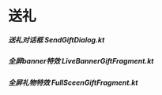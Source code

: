 # 送礼

##### 送礼对话框 SendGiftDialog.kt


##### 全屏banner特效 LiveBannerGiftFragment.kt


##### 全屏礼物特效 FullSceenGiftFragment.kt